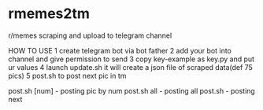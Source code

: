 # rmemes2tm
r/memes scraping and upload to telegram channel

HOW TO USE
1 create telegram bot via bot father
2 add your bot into channel and give permission to send
3 copy key-example as key.py and put ur values
4 launch update.sh it will create a json file of scraped data(def 75 pics)
5 post.sh to post next pic in tm

post.sh [num] - posting pic by num
post.sh all - posting all
post.sh - posting next
